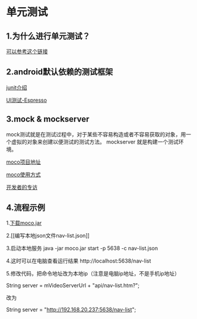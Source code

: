 
# 单元测试

## 1.为什么进行单元测试？

[可以参考这个链接](http://chriszou.com/2016/04/16/android-unit-testing-about-why.html)


## 2.android默认依赖的测试框架

[junit介绍](http://blog.csdn.net/yaodong379/article/details/55113388)

[UI测试-Espresso](http://blog.sunofbeaches.com/archives/552)


## 3.mock & mockserver

mock测试就是在测试过程中，对于某些不容易构造或者不容易获取的对象，用一个虚拟的对象来创建以便测试的测试方法。
mockserver 就是构建一个测试环境。

[moco项目地址](https://github.com/dreamhead/moco)

[moco使用方式](http://blog.csdn.net/sanjay_f/article/details/50204883)

[开发者的专访](http://www.csdn.net/article/2013-08-23/2816684-Moco-Java-framework)

## 4.流程示例 

1.[下载moco.jar](https://repo1.maven.org/maven2/com/github/dreamhead/moco-runner/0.11.0/moco-runner-0.11.0-standalone.jar)

2.[[编写本地json文件nav-list.json]]

3.启动本地服务
java -jar moco.jar start -p 5638 -c nav-list.json

4.这时可以在电脑查看运行结果
http://localhost:5638/nav-list

5.修改代码，把命令地址改为本地ip（注意是电脑ip地址，不是手机ip地址）

String server = mVideoServerUrl + "api/nav-list.htm?";

改为

String server = "http://192.168.20.237:5638/nav-list";